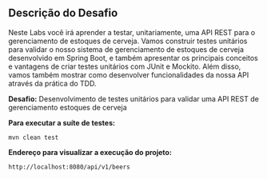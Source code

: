 ## Descrição do Desafio

Neste Labs você irá aprender a testar, unitariamente, uma API REST para o gerenciamento de estoques de cerveja. Vamos construir testes unitários para validar o nosso sistema de gerenciamento de estoques de cerveja desenvolvido em Spring Boot, e também apresentar os principais conceitos e vantagens de criar testes unitários com JUnit e Mockito. Além disso, vamos também mostrar como desenvolver funcionalidades da nossa API através da prática do TDD.

**Desafio:** Desenvolvimento de testes unitários para validar uma API REST de gerenciamento estoques de cerveja

**Para executar a suíte de testes:**

```shell script
mvn clean test
```

**Endereço para visualizar a execução do projeto:**

```
http://localhost:8080/api/v1/beers
```
